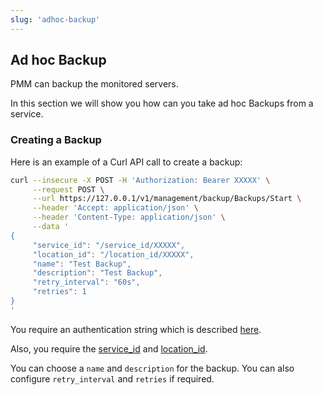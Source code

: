 ```yaml
---
slug: 'adhoc-backup'
---
```


## Ad hoc Backup

PMM can backup the monitored servers. 

In this section we will show you how can you take ad hoc Backups from a service.


### Creating a Backup

Here is an example of a Curl API call to create a backup:


```bash
curl --insecure -X POST -H 'Authorization: Bearer XXXXX' \
     --request POST \
     --url https://127.0.0.1/v1/management/backup/Backups/Start \
     --header 'Accept: application/json' \
     --header 'Content-Type: application/json' \
     --data '
{
     "service_id": "/service_id/XXXXX",
     "location_id": "/location_id/XXXXX",
     "name": "Test Backup",
     "description": "Test Backup",
     "retry_interval": "60s",
     "retries": 1
}
'
```

You require an authentication string which is described [here](ref:authentication).

Also, you require the [service_id](ref:listservices) and [location_id](ref:listlocations).

You can choose a `name` and `description` for the backup. You can also configure `retry_interval` and `retries` if required. 

